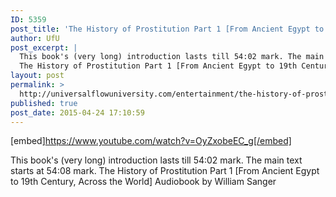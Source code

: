 ```yaml
---
ID: 5359
post_title: 'The History of Prostitution Part 1 [From Ancient Egypt to 19th Century, Across the World] Audiobook'
author: UfU
post_excerpt: |
  This book's (very long) introduction lasts till 54:02 mark. The main text starts at  54:08 mark.
  The History of Prostitution Part 1 [From Ancient Egypt to 19th Century, Across the World] Audiobook by William Sanger
layout: post
permalink: >
  http://universalflowuniversity.com/entertainment/the-history-of-prostitution-part-1-from-ancient-egypt-to-19th-century-across-the-world-audiobook/
published: true
post_date: 2015-04-24 17:10:59
---
```

[embed]https://www.youtube.com/watch?v=OyZxobeEC_g[/embed]<br>
<p>This book's (very long) introduction lasts till 54:02 mark. The main text starts at  54:08 mark.
The History of Prostitution Part 1 [From Ancient Egypt to 19th Century, Across the World] Audiobook by William Sanger</p>